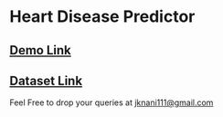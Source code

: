 # Heart Disease Predictor

## [Demo Link](https://heart-disease-predictor-by-ml.herokuapp.com/)

## [Dataset Link](https://www.kaggle.com/ronitf/heart-disease-uci)

Feel Free to drop your queries at [jknani111@gmail.com](jknani111@gmail.com)
